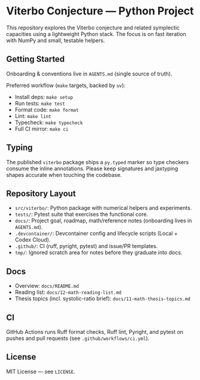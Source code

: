 # Viterbo Conjecture — Python Project

This repository explores the Viterbo conjecture and related symplectic capacities using a
lightweight Python stack. The focus is on fast iteration with NumPy and small, testable helpers.

## Getting Started

Onboarding & conventions live in `AGENTS.md` (single source of truth).

Preferred workflow (`make` targets, backed by `uv`):

- Install deps: `make setup`
- Run tests: `make test`
- Format code: `make format`
- Lint: `make lint`
- Typecheck: `make typecheck`
- Full CI mirror: `make ci`

## Typing

The published `viterbo` package ships a `py.typed` marker so type checkers consume the
inline annotations. Please keep signatures and jaxtyping shapes accurate when touching
the codebase.

## Repository Layout

- `src/viterbo/`: Python package with numerical helpers and experiments.
- `tests/`: Pytest suite that exercises the functional core.
- `docs/`: Project goal, roadmap, math/reference notes (onboarding lives in `AGENTS.md`).
- `.devcontainer/`: Devcontainer config and lifecycle scripts (Local + Codex Cloud).
- `.github/`: CI (ruff, pyright, pytest) and issue/PR templates.
- `tmp/`: Ignored scratch area for notes before they graduate into docs.

## Docs

- Overview: `docs/README.md`
- Reading list: `docs/12-math-reading-list.md`
- Thesis topics (incl. systolic-ratio brief): `docs/11-math-thesis-topics.md`

## CI

GitHub Actions runs Ruff format checks, Ruff lint, Pyright, and pytest on pushes and pull requests
(see `.github/workflows/ci.yml`).

## License

MIT License — see `LICENSE`.
